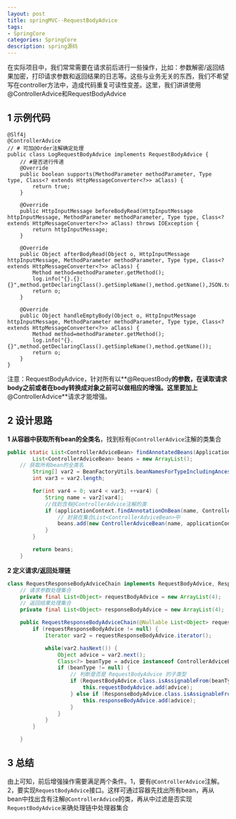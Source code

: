 ```yaml
---
layout: post
title: springMVC--RequestBodyAdvice
tags:
- SpringCore
categories: SpringCore
description: spring源码
---
```


在实际项目中，我们常常需要在请求前后进行一些操作，比如：参数解密/返回结果加密，打印请求参数和返回结果的日志等。这些与业务无关的东西，我们不希望写在controller方法中，造成代码重复可读性变差。这里，我们讲讲使用@ControllerAdvice和RequestBodyAdvice

<!-- more --> 

## 1 示例代码

```shell
@Slf4j
@ControllerAdvice
// # 可加@Order注解确定处理
public class LogRequestBodyAdvice implements RequestBodyAdvice {
	// #是否进行传递
    @Override
    public boolean supports(MethodParameter methodParameter, Type type, Class<? extends HttpMessageConverter<?>> aClass) {
        return true;
    }
 
    @Override
    public HttpInputMessage beforeBodyRead(HttpInputMessage httpInputMessage, MethodParameter methodParameter, Type type, Class<? extends HttpMessageConverter<?>> aClass) throws IOException {
        return httpInputMessage;
    }
 
    @Override
    public Object afterBodyRead(Object o, HttpInputMessage httpInputMessage, MethodParameter methodParameter, Type type, Class<? extends HttpMessageConverter<?>> aClass) {
        Method method=methodParameter.getMethod();
        log.info("{}.{}:{}",method.getDeclaringClass().getSimpleName(),method.getName(),JSON.toJSONString(o));
        return o;
    }
 
    @Override
    public Object handleEmptyBody(Object o, HttpInputMessage httpInputMessage, MethodParameter methodParameter, Type type, Class<? extends HttpMessageConverter<?>> aClass) {
        Method method=methodParameter.getMethod();
        log.info("{}.{}",method.getDeclaringClass().getSimpleName(),method.getName());
        return o;
    }
}
```

注意：RequestBodyAdvice，针对所有以**@RequestBody**的参数，在读取请求body之前或者在body转换成对象之前可以做相应的增强。这里要加上**@ControllerAdvice**请求才能增强。

## 2 设计思路

**1 从容器中获取所有bean的全类名**，找到标有`@ControllerAdvice`注解的类集合

```java
public static List<ControllerAdviceBean> findAnnotatedBeans(ApplicationContext applicationContext) {
        List<ControllerAdviceBean> beans = new ArrayList();
    // 获取所有bean的全类名
        String[] var2 = BeanFactoryUtils.beanNamesForTypeIncludingAncestors(applicationContext, Object.class);
        int var3 = var2.length;

        for(int var4 = 0; var4 < var3; ++var4) {
            String name = var2[var4];
            //找到含有@ControllerAdvice注解的类
            if (applicationContext.findAnnotationOnBean(name, ControllerAdvice.class) != null) {
                // 封装在集合List<ControllerAdviceBean>中
                beans.add(new ControllerAdviceBean(name, applicationContext));
            }
        }

        return beans;
    }
```

**2 定义请求/返回处理链**

```java
class RequestResponseBodyAdviceChain implements RequestBodyAdvice, ResponseBodyAdvice<Object> {
    // 请求参数处理集合
    private final List<Object> requestBodyAdvice = new ArrayList(4);
    // 返回结果处理集合
    private final List<Object> responseBodyAdvice = new ArrayList(4);

    public RequestResponseBodyAdviceChain(@Nullable List<Object> requestResponseBodyAdvice) {
        if (requestResponseBodyAdvice != null) {
            Iterator var2 = requestResponseBodyAdvice.iterator();

            while(var2.hasNext()) {
                Object advice = var2.next();
                Class<?> beanType = advice instanceof ControllerAdviceBean ? ((ControllerAdviceBean)advice).getBeanType() : advice.getClass();
                if (beanType != null) {
                    // 判断是否是 RequestBodyAdvice 的子类型
                    if (RequestBodyAdvice.class.isAssignableFrom(beanType)) {
                        this.requestBodyAdvice.add(advice);
                    } else if (ResponseBodyAdvice.class.isAssignableFrom(beanType)) {
                        this.responseBodyAdvice.add(advice);
                    }
                }
            }
        }

    }
```

## 3 总结

由上可知，前后增强操作需要满足两个条件。1，要有`@ControllerAdvice`注解。 2，要实现`RequestBodyAdvice`接口。这样可通过容器先找出所有bean，再从bean中找出含有注解`@ControllerAdvice`的类，再从中过滤是否实现`RequestBodyAdvice`来确处理链中处理器集合







